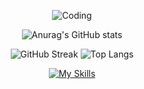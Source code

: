 <p align="center">
  <img src="https://i.pinimg.com/originals/72/e9/c3/72e9c33f3327bfb2485c80b3188e41fb.gif" alt="Coding" />
</p>

<p align="center" style=width: 100%;>
  <img src="https://github-readme-stats.vercel.app/api?username=ana-pfeilsticker&show_icons=true&card_width=600px&theme=tokyonight&hide_border=true" alt="Anurag's GitHub stats" />
</p>

<p align="center" style=width: 100%;>
  <img src="https://github-readme-streak-stats.herokuapp.com?user=ana-pfeilsticker&theme=tokyonight&hide_border=true&date_format=j%20M%5B%20Y%5D" alt="GitHub Streak" />
  <img src="https://github-readme-stats.vercel.app/api/top-langs/?username=ana-pfeilsticker&theme=tokyonight&layout=compact&hide_border=true" alt="Top Langs" />
</p>

<p align="center" style=width: 100%;>
  <a href="https://skillicons.dev">
    <img src="https://skillicons.dev/icons?i=react,vue,ts,html,css,mysql,c,nodejs,py" alt="My Skills" />
  </a>
</p>
